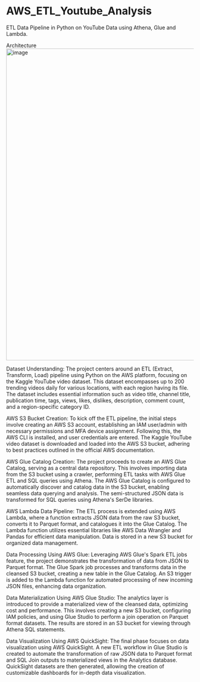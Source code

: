 # AWS_ETL_Youtube_Analysis
ETL Data Pipeline in Python on YouTube Data using Athena, Glue and Lambda.

Architecture
<img width="836" alt="image" src="https://github.com/abhmahaj/AWS_ETL_Youtube_Analysis/assets/53664559/ad52278c-fbb1-43bc-83fd-36d734cb7bf3">

Dataset Understanding:
The project centers around an ETL (Extract, Transform, Load) pipeline using Python on the AWS platform, focusing on the Kaggle YouTube video dataset. This dataset encompasses up to 200 trending videos daily for various locations, with each region having its file. The dataset includes essential information such as video title, channel title, publication time, tags, views, likes, dislikes, description, comment count, and a region-specific category ID.

AWS S3 Bucket Creation:
To kick off the ETL pipeline, the initial steps involve creating an AWS S3 account, establishing an IAM user/admin with necessary permissions and MFA device assignment. Following this, the AWS CLI is installed, and user credentials are entered. The Kaggle YouTube video dataset is downloaded and loaded into the AWS S3 bucket, adhering to best practices outlined in the official AWS documentation.

AWS Glue Catalog Creation:
The project proceeds to create an AWS Glue Catalog, serving as a central data repository. This involves importing data from the S3 bucket using a crawler, performing ETL tasks with AWS Glue ETL and SQL queries using Athena. The AWS Glue Catalog is configured to automatically discover and catalog data in the S3 bucket, enabling seamless data querying and analysis. The semi-structured JSON data is transformed for SQL queries using Athena's SerDe libraries.

AWS Lambda Data Pipeline:
The ETL process is extended using AWS Lambda, where a function extracts JSON data from the raw S3 bucket, converts it to Parquet format, and catalogues it into the Glue Catalog. The Lambda function utilizes essential libraries like AWS Data Wrangler and Pandas for efficient data manipulation. Data is stored in a new S3 bucket for organized data management.

Data Processing Using AWS Glue:
Leveraging AWS Glue's Spark ETL jobs feature, the project demonstrates the transformation of data from JSON to Parquet format. The Glue Spark job processes and transforms data in the cleansed S3 bucket, creating a new table in the Glue Catalog. An S3 trigger is added to the Lambda function for automated processing of new incoming JSON files, enhancing data organization.

Data Materialization Using AWS Glue Studio:
The analytics layer is introduced to provide a materialized view of the cleansed data, optimizing cost and performance. This involves creating a new S3 bucket, configuring IAM policies, and using Glue Studio to perform a join operation on Parquet format datasets. The results are stored in an S3 bucket for viewing through Athena SQL statements.

Data Visualization Using AWS QuickSight:
The final phase focuses on data visualization using AWS QuickSight. A new ETL workflow in Glue Studio is created to automate the transformation of raw JSON data to Parquet format and SQL Join outputs to materialized views in the Analytics database. QuickSight datasets are then generated, allowing the creation of customizable dashboards for in-depth data visualization.
